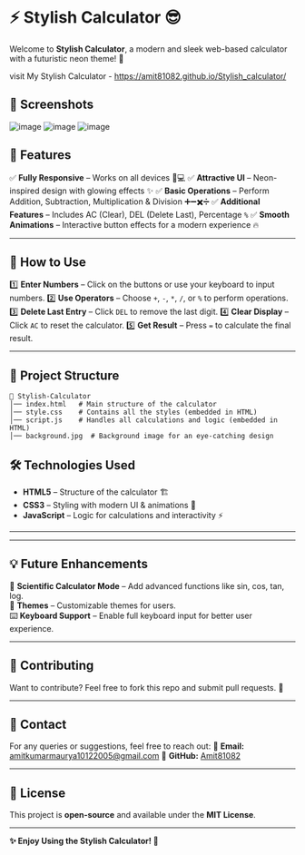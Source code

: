 # ⚡ Stylish Calculator 😎

Welcome to **Stylish Calculator**, a modern and sleek web-based calculator with a futuristic neon theme! 🚀

visit My Stylish Calculator - https://amit81082.github.io/Stylish_calculator/

## 📸 Screenshots
![image](https://github.com/user-attachments/assets/81f06f76-c5f1-4115-9bec-02e2c6adeade)
![image](https://github.com/user-attachments/assets/22fed7a0-cbc5-4ab3-a827-f5d5fc435a34)
![image](https://github.com/user-attachments/assets/5c26fd11-c012-4ea6-a941-b273d8b7ac30)





## 📌 Features
✅ **Fully Responsive** – Works on all devices 📱💻
✅ **Attractive UI** – Neon-inspired design with glowing effects ✨
✅ **Basic Operations** – Perform Addition, Subtraction, Multiplication & Division ➕➖✖️➗
✅ **Additional Features** – Includes AC (Clear), DEL (Delete Last), Percentage `%`
✅ **Smooth Animations** – Interactive button effects for a modern experience 🔥

---
## 🎯 How to Use
1️⃣ **Enter Numbers** – Click on the buttons or use your keyboard to input numbers.
2️⃣ **Use Operators** – Choose `+`, `-`, `*`, `/`, or `%` to perform operations.
3️⃣ **Delete Last Entry** – Click `DEL` to remove the last digit.
4️⃣ **Clear Display** – Click `AC` to reset the calculator.
5️⃣ **Get Result** – Press `=` to calculate the final result.

---
## 📂 Project Structure
```
📂 Stylish-Calculator
│── index.html   # Main structure of the calculator
│── style.css    # Contains all the styles (embedded in HTML)
│── script.js    # Handles all calculations and logic (embedded in HTML)
│── background.jpg  # Background image for an eye-catching design
```

## 🛠️ Technologies Used
- **HTML5** – Structure of the calculator 🏗️
- **CSS3** – Styling with modern UI & animations 🎨
- **JavaScript** – Logic for calculations and interactivity ⚡

---

---
## 💡 Future Enhancements
🚀 **Scientific Calculator Mode** – Add advanced functions like sin, cos, tan, log.  
🎨 **Themes** – Customizable themes for users.  
⌨️ **Keyboard Support** – Enable full keyboard input for better user experience.

---
## 🤝 Contributing
Want to contribute? Feel free to fork this repo and submit pull requests. 🚀

---
## 📩 Contact
For any queries or suggestions, feel free to reach out:
📧 **Email:** amitkumarmaurya10122005@gmail.com 
🔗 **GitHub:** [Amit81082](https://github.com/Amit81082)  


---
## 📜 License
This project is **open-source** and available under the **MIT License**.

---
**✨ Enjoy Using the Stylish Calculator! 🚀**




